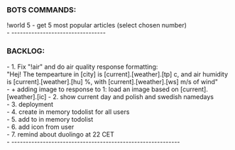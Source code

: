 <h3>BOTS COMMANDS:</h3>
!world 5 - get 5 most popular articles (select chosen number) <br>
- ---------------------------------
<h3>BACKLOG:</h3>
- 1. Fix "!air" and do air quality response formatting: <br>
  "Hej! The tempearture in [city] is [current].[weather].[tp] c, and air humidity is  [current].[weather].[hu] %, with [current].[weather].[ws] m/s of wind"<br>
- + adding image to response to 1:  load an image based on [current].[weather].[ic]
- 2. show current day and polish and swedish namedays<br>
- 3. deployment <br>
- 4. create in memory todolist for all users<br>
- 5. add to in memory todolist<br>
- 6. add icon from user<br>
- 7. remind about duolingo at 22 CET<br>
- -----------------------------------------------------------
